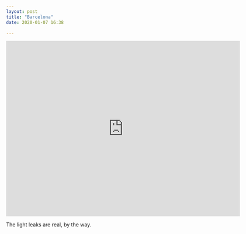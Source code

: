 ```yaml
---
layout: post
title: "Barcelona"
date: 2020-01-07 16:38

---
```


<iframe src="https://player.vimeo.com/video/383317910" width="640" height="480" frameborder="0" allow="autoplay; fullscreen" allowfullscreen></iframe>

The light leaks are real, by the way.
